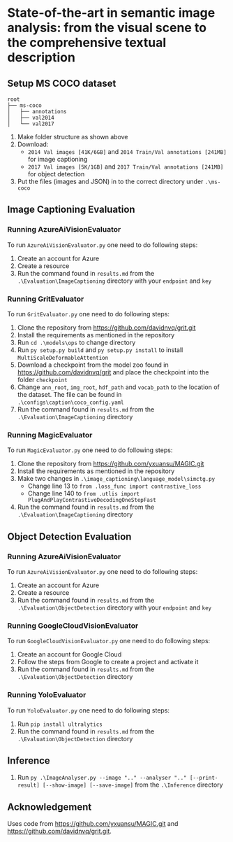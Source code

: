 # State-of-the-art in semantic image analysis: from the visual scene to the comprehensive textual description

## Setup MS COCO dataset

```
root
├── ms-coco
│   ├── annotations
│   ├── val2014
│   └── val2017
```

1. Make folder structure as shown above
2. Download:
   * ``2014 Val images [41K/6GB]`` and ``2014 Train/Val annotations [241MB]`` for image captioning
   * ``2017 Val images [5K/1GB]`` and ``2017 Train/Val annotations [241MB]`` for object detection
3. Put the files (images and JSON) in to the correct directory under ``.\ms-coco``

## Image Captioning Evaluation

### Running AzureAiVisionEvaluator

To run ``AzureAiVisionEvaluator.py`` one need to do following steps:

1. Create an account for Azure
2. Create a resource
3. Run the command found in ``results.md`` from the ``.\Evaluation\ImageCaptioning`` directory with your ``endpoint`` and ``key``

### Running GritEvaluator

To run ``GritEvaluator.py`` one need to do following steps:

1. Clone the repository from https://github.com/davidnvq/grit.git
2. Install the requirements as mentioned in the repository
3. Run ``cd .\models\ops`` to change directory
4. Run ``py setup.py build`` and ``py setup.py install`` to install ``MultiScaleDeformableAttention``
5. Download a checkpoint from the model zoo found in https://github.com/davidnvq/grit and place the checkpoint into the folder ``checkpoint``
6. Change ``ann_root``, ``img_root``, ``hdf_path`` and ``vocab_path`` to the location of the dataset. The file can be found in ``.\configs\caption\coco_config.yaml``
7. Run the command found in ``results.md`` from the ``.\Evaluation\ImageCaptioning`` directory

### Running MagicEvaluator

To run ``MagicEvaluator.py`` one need to do following steps:

1. Clone the repository from https://github.com/yxuansu/MAGIC.git
2. Install the requirements as mentioned in the repository
3. Make two changes in ``.\image_captioning\language_model\simctg.py``
   * Change line 13 to ``from .loss_func import contrastive_loss``
   * Change line 140 to ``from .utlis import PlugAndPlayContrastiveDecodingOneStepFast``
4. Run the command found in ``results.md`` from the ``.\Evaluation\ImageCaptioning`` directory

## Object Detection Evaluation

### Running AzureAiVisionEvaluator

To run ``AzureAiVisionEvaluator.py`` one need to do following steps:

1. Create an account for Azure
2. Create a resource
3. Run the command found in ``results.md`` from the ``.\Evaluation\ObjectDetection`` directory with your ``endpoint`` and ``key``

### Running GoogleCloudVisionEvaluator

To run ``GoogleCloudVisionEvaluator.py`` one need to do following steps:

1. Create an account for Google Cloud
2. Follow the steps from Google to create a project and activate it
3. Run the command found in ``results.md`` from the ``.\Evaluation\ObjectDetection`` directory

### Running YoloEvaluator

To run ``YoloEvaluator.py`` one need to do following steps:

1. Run ``pip install ultralytics``
2. Run the command found in ``results.md`` from the ``.\Evaluation\ObjectDetection`` directory
   

## Inference

1. Run ``py .\ImageAnalyser.py --image ".." --analyser ".." [--print-result] [--show-image] [--save-image]`` from the ``.\Inference`` directory

## Acknowledgement

Uses code from https://github.com/yxuansu/MAGIC.git and https://github.com/davidnvq/grit.git.